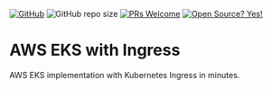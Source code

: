 [![GitHub](https://img.shields.io/badge/--181717?logo=github&logoColor=ffffff)](https://github.com/)
 <img alt="GitHub repo size" src="https://img.shields.io/github/repo-size/iamraj007/EKS_with_Ingress?style=flat-square">  [![PRs Welcome](https://img.shields.io/badge/PRs-welcome-brightgreen.svg?style=flat-square)](http://makeapullrequest.com)  [![Open Source? Yes!](https://badgen.net/badge/Open%20Source%20%3F/Yes%21/blue?icon=github)](https://github.com/iamraj007/)




# AWS EKS with Ingress
AWS EKS implementation with Kubernetes Ingress in minutes.
